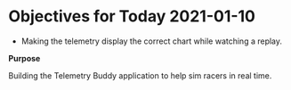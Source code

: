 # Objectives for Today 2021-01-10

- Making the telemetry display the correct chart while watching a replay.

**Purpose**

Building the Telemetry Buddy application to help sim racers in real time.
